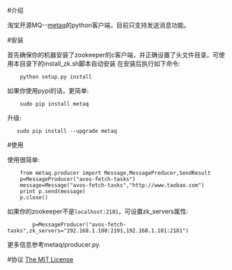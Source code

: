 #介绍

淘宝开源MQ--[metaq](https://github.com/killme2008/Metamorphosis)的python客户端，目前只支持发送消息功能。


#安装

首先确保你的机器安装了zookeeper的c客户端，并正确设置了头文件目录，可使用本目录下的install_zk.sh脚本自动安装
在安装后执行如下命令:

		python setup.py install

如果你使用pypi的话，更简单:

        sudo pip install metaq

升级:

       sudo pip install --upgrade metaq

#使用

使用很简单:

		from metaq.producer import Message,MessageProducer,SendResult
		p=MessageProducer("avos-fetch-tasks")
		message=Message("avos-fetch-tasks","http://www.taobao.com")
		print p.send(message)
		p.close()

如果你的zookeeper不是`localhost:2181`，可设置zk_servers属性:
		
			p=MessageProducer("avos-fetch-tasks",zk_servers="192.168.1.100:2191,192.168.1.101:2181")

更多信息参考metaq/producer.py.

#协议
[The MIT License](http://www.opensource.org/licenses/mit-license.html)
